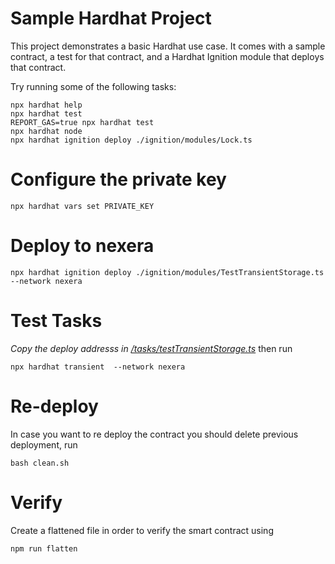# Sample Hardhat Project

This project demonstrates a basic Hardhat use case. It comes with a sample contract, a test for that contract, and a Hardhat Ignition module that deploys that contract.

Try running some of the following tasks:

```shell
npx hardhat help
npx hardhat test
REPORT_GAS=true npx hardhat test
npx hardhat node
npx hardhat ignition deploy ./ignition/modules/Lock.ts
```

# Configure the private key

```shell
npx hardhat vars set PRIVATE_KEY 
```

# Deploy to nexera

```shell
npx hardhat ignition deploy ./ignition/modules/TestTransientStorage.ts --network nexera
```

# Test Tasks

*Copy the deploy addresss in [/tasks/testTransientStorage.ts](./tasks/testTransientStorage.ts)* then run

```shell
npx hardhat transient  --network nexera
```


# Re-deploy
In case you want to re deploy the contract you should delete previous deployment, run

```shell
bash clean.sh
```

# Verify

Create a flattened file in order to verify the smart contract using

```shell
npm run flatten
```